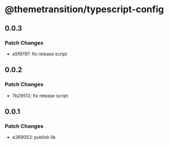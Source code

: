 # @themetransition/typescript-config

## 0.0.3

### Patch Changes

- a5f9797: fix release script

## 0.0.2

### Patch Changes

- 7b29512: fix release script

## 0.0.1

### Patch Changes

- e369053: publish lib

